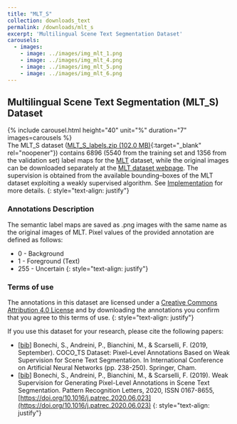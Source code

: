 ```yaml
---
title: "MLT_S"
collection: downloads_text
permalink: /downloads/mlt_s
excerpt: 'Multilingual Scene Text Segmentation Dataset'
carousels:
  - images:
    - image: ../images/img_mlt_1.png
    - image: ../images/img_mlt_4.png
    - image: ../images/img_mlt_5.png
    - image: ../images/img_mlt_6.png
---
```


## Multilingual Scene Text Segmentation (MLT_S) Dataset

{% include carousel.html height="40" unit="%" duration="7" images=carousels %}
<br>
The MLT_S dataset ([MLT_S_labels.zip (102.0 MB)](http://clem.diism.unisi.it/~coco_ts/download_mlt_s.html){:target="_blank" rel="noopener"}) contains 6896 (5540 from the training set and 1356 from the validation set) label maps for the [MLT](https://rrc.cvc.uab.es/?ch=8&com=introduction) dataset, while the original images can be downloaded separately at the [MLT dataset webpage](https://rrc.cvc.uab.es/?ch=8&com=downloads). The supervision is obtained from the available bounding–boxes of the MLT dataset exploiting a weakly supervised algorithm. See [Implementation](http://clem.diism.unisi.it/~coco_ts/implementation.html) for more details.
{: style="text-align: justify"}

### Annotations Description
The semantic label maps are saved as .png images with the same name as the original images of MLT.
Pixel values of the provided annotation are defined as follows:
*  0 - Background
*  1 - Foreground (Text)
*  255 - Uncertain
{: style="text-align: justify"}

### Terms of use
The annotations in this dataset are licensed under a [Creative Commons Attribution 4.0 License](https://creativecommons.org/licenses/by/4.0/legalcode) and by downloading the annotations you confirm that you agree to this terms of use.
{: style="text-align: justify"}

If you use this dataset for your research, please cite the following papers:
* [[bib](http://clem.diism.unisi.it/~coco_ts/cite_COCO_TS.bib)] Bonechi, S., Andreini, P., Bianchini, M., & Scarselli, F. (2019, September). COCO_TS Dataset: Pixel–Level Annotations Based on Weak Supervision for Scene Text Segmentation. In International Conference on Artificial Neural Networks (pp. 238-250). Springer, Cham.
* [[bib](http://clem.diism.unisi.it/~coco_ts/cite_MLT_S.bib)] Bonechi, S., Andreini, P., Bianchini, M., & Scarselli, F. (2019). Weak Supervision for Generating Pixel-Level Annotations in Scene Text Segmentation. Pattern Recognition Letters, 2020, ISSN 0167-8655, [https://doi.org/10.1016/j.patrec.2020.06.023](https://doi.org/10.1016/j.patrec.2020.06.023)
{: style="text-align: justify"}

